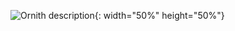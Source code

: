 ![Ornith description](https://user-images.githubusercontent.com/64586749/209861770-9df65b28-a90c-4c5b-a30e-8f6c0811375b.jpeg){: width="50%" height="50%"}
